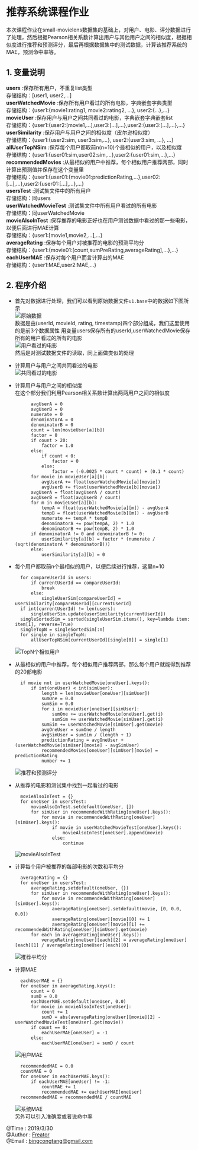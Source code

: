 # 推荐系统课程作业  
本次课程作业在small-movielens数据集的基础上，对用户、电影、评分数据进行了处理，然后根据Pearson相关系数计算出用户与其他用户之间的相似度，根据相似度进行推荐和预测评分，最后再根据数据集中的测试数据，计算该推荐系统的MAE，预测命中率等。
## **1. 变量说明**  
**users** :保存所有用户，不重复list类型  
存储结构：[user1, user2,...]  
**userWatchedMovie** :保存所有用户看过的所有电影，字典嵌套字典类型  
存储结构：{user1:{movie1:rating1, movie2:rating2, ...}, user2:{...},...}  
**movieUser** :保存用户与用户之间共同看过的电影，字典嵌套字典嵌套list  
存储结构：{user1:{user2:[movie1,...],user3:[...],...},user2:{user3:[...],...},...}  
**userSimilarity** :保存用户与用户之间的相似度（皮尔逊相似度）  
存储结构：{user1:{user2:sim, user3:sim,...}, user2:{user3:sim, ...}, ...}  
**allUserTopNSim** :保存每个用户都取前n(n=10)个最相似的用户，以及相似度  
存储结构：{user1:{user01:sim,user02:sim,...},user2:{user01:sim,...},...}  
**recommendedMovies** :从最相似的用户中推荐，每个相似用户推荐两部，同时计算出预测值并保存在这个变量里  
存储结构：{user1:{user01:{movie01:predictionRating,...},user02:[...],...},user2:{user01:[...],...},...}  
**usersTest** :测试集文件中的所有用户  
存储结构：同users  
**userWatchedMovieTest** :测试集文件中所有用户看过的所有电影  
存储结构：同userWatchedMovie  
**movieAlsoInTest** :保存推荐的电影正好也在用户测试数据中看过的那一些电影，以便后面进行MAE计算  
存储结构：{user1:[movie1,movie2,...],...}  
**averageRating** :保存每个用户对被推荐的电影的预测平均分  
存储结构：{user1:{movie01:[count,sumPreRating,averageRating],...},...}  
**eachUserMAE** :保存对每个用户而言计算出的MAE  
存储结构：{user1:MAE,user2:MAE,...}  
## **2. 程序介绍**  
+ 首先对数据进行处理，我们可以看到原始数据文件`u1.base`中的数据如下图所示  
![原始数据](./pictures/baseData.png "原始数据")  
数据是由(userId, movieId, rating, timestamp)四个部分组成，我们这里使用的是前3个数据属性 
用变量users保存所有的userId,userWatchedMovie保存所有的用户看过的所有的电影  
![用户看过的电影](./pictures/userWatchedMovie.png "用户看过的电影")  
然后是对测试数据文件的读取，同上面做类似的处理  
+ 计算用户与用户之间共同看过的电影  
![共同看过的电影](./pictures/movieUser.png "共同看过的电影")  
+ 计算用户与用户之间的相似度  
在这个部分我们利用Pearson相关系数计算出两两用户之间的相似度  

            avgUserA = 0
            avgUserB = 0
            numerate = 0
            denominatorA = 0
            denominatorB = 0
            count = len(movieUser[a][b])
            factor = 0
            if count > 20:
                factor = 1.0
            else:
                if count < 0:
                    factor = 0
                else:
                    factor = (-0.0025 * count * count) + (0.1 * count)
            for movie in movieUser[a][b]:
                avgUserA += float(userWatchedMovie[a][movie])
                avgUserB += float(userWatchedMovie[b][movie])
            avgUserA = float(avgUserA / count)
            avgUserB = float(avgUserB / count)
            for m in movieUser[a][b]:
                tempA = float(userWatchedMovie[a][m]) - avgUserA
                tempB = float(userWatchedMovie[b][m]) - avgUserB
                numerate += tempA * tempB
                denominatorA += pow(tempA, 2) * 1.0
                denominatorB += pow(tempB, 2) * 1.0
            if denominatorA != 0 and denominatorB != 0:
                userSimilarity[a][b] = factor * (numerate / (sqrt(denominatorA * denominatorB)))
            else:
                userSimilarity[a][b] = 0

+ 每个用户都取前n个最相似的用户，以便后续进行推荐，这里n=10  

        for compareUserId in users:
            if currentUserId == compareUserId:
                break
            else:
                singleUserSim[compareUserId] = userSimilarity[compareUserId][currentUserId]
        if int(currentUserId) != len(users):
            singleUserSim.update(userSimilarity[currentUserId])
        singleSortedSim = sorted(singleUserSim.items(), key=lambda item: item[1], reverse=True)
        singleTopN = singleSortedSim[:n]
        for single in singleTopN:
            allUserTopNSim[currentUserId][single[0]] = single[1]

    ![TopN个相似用户](./pictures/allUserTop10Sim.png "TopN个相似用户")  
+ 从最相似的用户中推荐，每个相似用户推荐两部，那么每个用户就能得到推荐的20部电影  

		if movie not in userWatchedMovie[oneUser].keys():
			if int(oneUser) < int(simUser):
				length = len(movieUser[oneUser][simUser])
				sumOne = 0.0
				sumSim = 0.0
				for i in movieUser[oneUser][simUser]:
					sumOne += userWatchedMovie[oneUser].get(i)
					sumSim += userWatchedMovie[simUser].get(i)
				sumSim += userWatchedMovie[simUser].get(movie)
				avgOneUser = sumOne / length
				avgSimUser = sumSim / (length + 1)
				predictionRating = avgOneUser + (userWatchedMovie[simUser][movie] - avgSimUser)
				recommendedMovies[oneUser][simUser][movie] = predictionRating
				number += 1

    ![推荐和预测评分](./pictures/recoMovieWithRating.png "推荐和预测评分")  
+ 从推荐的电影和测试集中找到一起看过的电影  

        movieAlsoInTest = {}
        for oneUser in usersTest:
			movieAlsoInTest.setdefault(oneUser, [])
			for simUser in recommendedWithRating[oneUser].keys():
				for movie in recommendedWithRating[oneUser][simUser].keys():
					if movie in userWatchedMovieTest[oneUser].keys():
						movieAlsoInTest[oneUser].append(movie)
					else:
						continue

    ![movieAlsoInTest](./pictures/movieAlsoInTest.png "测试集中用户也看过的电影")  
+ 计算每个用户被推荐的每部电影的次数和平均分  

		averageRating = {}
		for oneUser in usersTest:
			averageRating.setdefault(oneUser, {})
			for simUser in recommendedWithRating[oneUser].keys():
				for movie in recommendedWithRating[oneUser][simUser].keys():
					averageRating[oneUser].setdefault(movie, [0, 0.0, 0.0])
					averageRating[oneUser][movie][0] += 1
					averageRating[oneUser][movie][1] += recommendedWithRating[oneUser][simUser].get(movie)
			for each in averageRating[oneUser].keys():
				verageRating[oneUser][each][2] = averageRating[oneUser][each][1] / averageRating[oneUser][each][0]

    ![推荐平均分](./pictures/averageRating.png "推荐平均分")  
+ 计算MAE  

		eachUserMAE = {}
		for oneUser in averageRating.keys():
			count = 0
			sumD = 0.0
			eachUserMAE.setdefault(oneUser, 0.0)
			for movie in movieAlsoInTest[oneUser]:
				count += 1
				sumD = abs(averageRating[oneUser][movie][2] - userWatchedMovieTest[oneUser].get(movie))
			if count == 0:
				eachUserMAE[oneUser] = -1
			else:
				eachUserMAE[oneUser] = sumD / count

    ![用户MAE](./pictures/eachUserMAE.png "每个用户的MAE")  

		recommendedMAE = 0.0
		countMAE = 0
		for oneUser in eachUserMAE.keys():
			if eachUserMAE[oneUser] != -1:
				countMAE += 1
				recommendedMAE += eachUserMAE[oneUser]
		recommendedMAE = recommendedMAE / countMAE

    ![系统MAE](./pictures/resysMAE.png "推荐系统平均MAE")  
    另外可以引入准确度或者说命中率  


@Time : 2019/3/30  
@Author : [Freator](https://github.com/freator)  
@Email : bingcongtang@gmail.com
